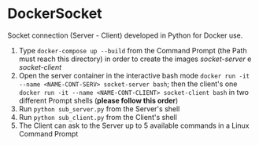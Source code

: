 # DockerSocket
Socket connection (Server - Client) developed in Python for Docker use.

1) Type `docker-compose up --build` from the Command Prompt (the Path must reach this directory) in order to create the images *socket-server* e *socket-client*
2) Open the server container in the interactive bash mode `docker run -it --name <NAME-CONT-SERV> socket-server bash`; then the client's one `docker run -it --name <NAME-CONT-CLIENT> socket-client bash` in two different Prompt shells (**please follow this order**)
3) Run `python sub_server.py` from the Server's shell
4) Run `python sub_client.py` from the Client's shell
5) The Client can ask to the Server up to 5 available commands in a Linux Command Prompt
